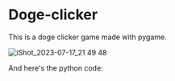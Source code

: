 # Doge-clicker
This is a doge clicker game made with pygame.


![iShot_2023-07-17_21 49 48](https://github.com/musicsong2/Doge-clicker/assets/109723115/2dda0844-aed4-4be4-9c9b-573bf90503cb)


And here's the python code:


